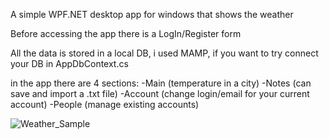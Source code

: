 A simple WPF.NET desktop app for windows that shows the weather

Before accessing the app there is a LogIn/Register form

All the data is stored in a local DB, i used MAMP, if you want to try connect your DB in AppDbContext.cs

in the app there are 4 sections:
  -Main (temperature in a city)
  -Notes (can save and import a .txt file)
  -Account (change login/email for your current account)
  -People (manage existing accounts)

  ![Weather_Sample](https://github.com/Vovbl4/WeatherAPP/assets/146021097/c63ff83f-ed04-485f-8994-4d67217f6162)
